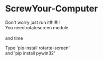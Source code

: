 # ScrewYour-Computer
Don't worry just run it!!!!!!!!<br>
 You need rotatescreen module<br><br>
 and time
 
Type 'pip install rotarte-screen'<br>
and 'pip install pywin32'
